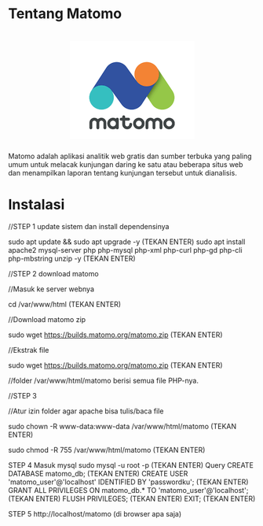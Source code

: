 # Tentang Matomo
<h1 align="center"><img src="https://raw.githubusercontent.com/felfel2305/kdjk-project/main/matomo%20logo.png"></h1>

Matomo adalah aplikasi analitik web gratis dan sumber terbuka yang paling umum untuk melacak kunjungan daring ke satu atau beberapa situs web dan menampilkan laporan tentang kunjungan tersebut untuk dianalisis.

# Instalasi
//STEP 1 update sistem dan install dependensinya

sudo apt update && sudo apt upgrade -y (TEKAN ENTER)
sudo apt install apache2 mysql-server php php-mysql php-xml php-curl php-gd php-cli php-mbstring unzip -y (TEKAN ENTER)

//STEP 2 download matomo

//Masuk ke server webnya

cd /var/www/html (TEKAN ENTER)

//Download matomo zip

sudo wget https://builds.matomo.org/matomo.zip (TEKAN ENTER)

//Ekstrak file

sudo wget https://builds.matomo.org/matomo.zip (TEKAN ENTER)

//folder /var/www/html/matomo berisi semua file PHP-nya.

//STEP 3

//Atur izin folder agar apache bisa tulis/baca file

sudo chown -R www-data:www-data /var/www/html/matomo (TEKAN ENTER)

sudo chmod -R 755 /var/www/html/matomo (TEKAN ENTER)

STEP 4
Masuk mysql
sudo mysql -u root -p (TEKAN ENTER)
Query
CREATE DATABASE matomo_db; (TEKAN ENTER)
CREATE USER 'matomo_user'@'localhost' IDENTIFIED BY 'passwordku'; (TEKAN ENTER)
GRANT ALL PRIVILEGES ON matomo_db.* TO 'matomo_user'@'localhost'; (TEKAN ENTER)
FLUSH PRIVILEGES; (TEKAN ENTER)
EXIT; (TEKAN ENTER)

STEP 5
http://localhost/matomo (di browser apa saja)
